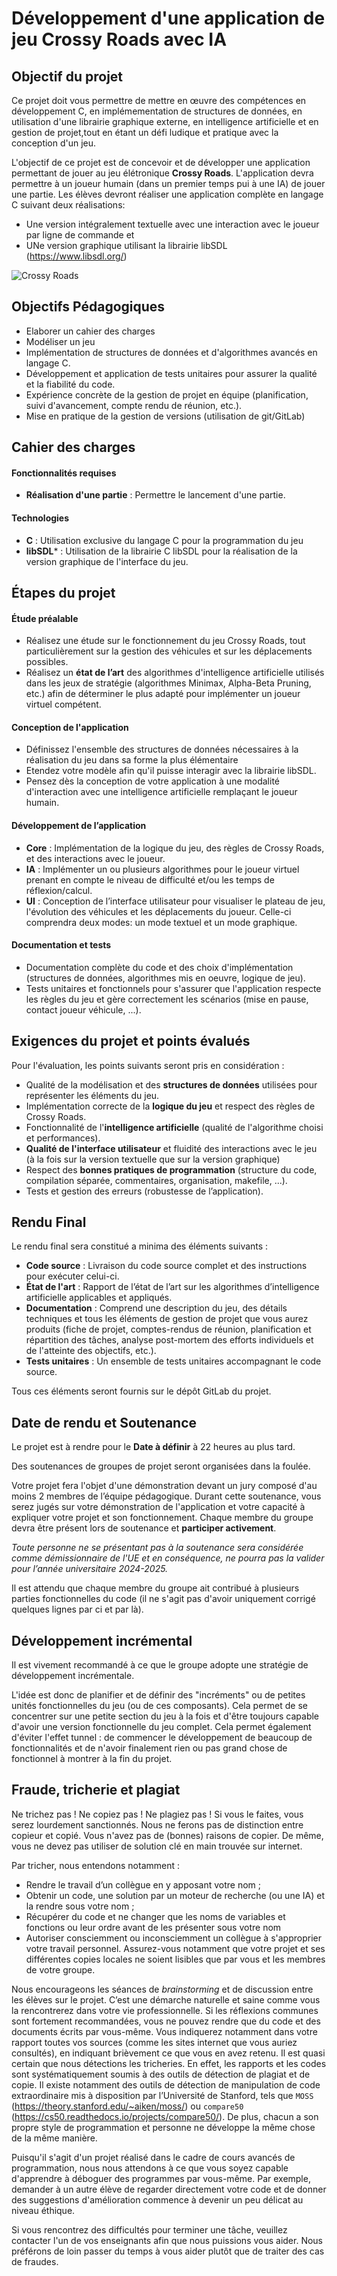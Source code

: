 # Développement d'une application de jeu **Crossy Roads** avec IA


## Objectif du projet

Ce projet doit vous permettre de mettre en œuvre des compétences en développement C, en implémementation de structures de données, en utilisation d'une librairie graphique externe, en intelligence artificielle et en gestion de projet,tout en étant un défi ludique et pratique avec la conception d'un jeu.

L'objectif de ce projet est de concevoir et de développer une application permettant de jouer au jeu élétronique **Crossy Roads**. 
L'application devra permettre à un joueur humain (dans un premier temps pui à une IA) de jouer une partie. 
Les élèves devront réaliser une application complète en langage C suivant deux réalisations:
- Une version intégralement textuelle avec une interaction avec le joueur par ligne de commande et
- UNe version graphique utilisant la librairie libSDL (https://www.libsdl.org/)

![Crossy Roads](crossy-road-revenue.webp)

## Objectifs Pédagogiques

- Elaborer un cahier des charges
- Modéliser un jeu
- Implémentation de structures de données et d'algorithmes avancés en langage C.
- Développement et application de tests unitaires pour assurer la qualité et la fiabilité du code.
- Expérience concrète de la gestion de projet en équipe (planification, suivi d'avancement, compte rendu de réunion, etc.).
- Mise en pratique de la gestion de versions (utilisation de git/GitLab)

## Cahier des charges

#### Fonctionnalités requises
   - **Réalisation d'une partie** : Permettre le lancement d'une partie.


#### Technologies
   - **C** : Utilisation exclusive du langage C pour la programmation du jeu
   - **libSDL*** : Utilisation de la librairie C libSDL pour la réalisation de la version graphique de l'interface du jeu.

## Étapes du projet

#### Étude préalable
   - Réalisez une étude sur le fonctionnement du jeu Crossy Roads, tout particulièrement sur la gestion des véhicules et sur les déplacements possibles.
   - Réalisez un **état de l’art** des algorithmes d'intelligence artificielle utilisés dans les jeux de stratégie (algorithmes Minimax, Alpha-Beta Pruning, etc.) afin de déterminer le plus adapté pour implémenter un joueur virtuel compétent.


#### Conception de l'application
   - Définissez l'ensemble des structures de données nécessaires à la réalisation du jeu dans sa forme la plus élémentaire 
   - Etendez votre modèle afin qu'il puisse interagir avec la librairie libSDL.
   - Pensez dès la conception de votre application à une modalité d'interaction avec une intelligence artificielle remplaçant le joueur humain.

#### Développement de l’application
   - **Core** : Implémentation de la logique du jeu, des règles de Crossy Roads, et des interactions avec le joueur.
   - **IA** : Implémenter un ou plusieurs algorithmes pour le joueur virtuel prenant en compte le niveau de difficulté et/ou les temps de réflexion/calcul.
   - **UI** : Conception de l’interface utilisateur pour visualiser le plateau de jeu, l'évolution des véhicules et les déplacements du joueur. Celle-ci comprendra deux modes: un mode textuel et un mode graphique.
   
#### Documentation et tests
   - Documentation complète du code et des choix d'implémentation (structures de données, algorithmes mis en oeuvre, logique de jeu).
   - Tests unitaires et fonctionnels pour s'assurer que l'application respecte les règles du jeu et gère correctement les scénarios (mise en pause, contact joueur véhicule, ...).


##  Exigences du projet et points évalués

Pour l'évaluation, les points suivants seront pris en considération :

- Qualité de la modélisation et des **structures de données** utilisées pour représenter les éléments du jeu.
- Implémentation correcte de la **logique du jeu** et respect des règles de Crossy Roads.
- Fonctionnalité de l'**intelligence artificielle** (qualité de l'algorithme choisi et performances).
- **Qualité de l'interface utilisateur** et fluidité des interactions avec le jeu (à la fois sur la version textuelle que sur la version graphique)
- Respect des **bonnes pratiques de programmation** (structure du code, compilation séparée, commentaires, organisation, makefile, ...).
- Tests et gestion des erreurs (robustesse de l’application).


## Rendu Final

Le rendu final sera constitué a minima des éléments suivants :
- **Code source** : Livraison du code source complet et des instructions pour exécuter celui-ci. 
- **État de l'art** : Rapport de l’état de l’art sur les algorithmes d’intelligence artificielle applicables et appliqués.
- **Documentation** : Comprend une description du jeu, des détails techniques et tous les éléments de gestion de projet que vous aurez produits (fiche de projet, comptes-rendus de réunion, planification et répartition des tâches, analyse post-mortem des efforts individuels et de l'atteinte des objectifs, etc.).
- **Tests unitaires** : Un ensemble de tests unitaires accompagnant le code source. 

Tous ces éléments seront fournis sur le dépôt GitLab du projet.


## Date de rendu et Soutenance

Le projet est à rendre pour le **Date à définir** à 22 heures au plus tard.

Des soutenances de groupes de projet seront organisées dans la foulée.

Votre projet fera l'objet d'une démonstration devant un jury composé d'au moins 2 membres de l’équipe pédagogique. Durant cette soutenance, vous serez jugés sur votre démonstration de l'application et votre capacité à expliquer votre projet et son fonctionnement. Chaque membre du groupe devra être présent lors de soutenance et **participer activement**.

*Toute personne ne se présentant pas à la soutenance sera considérée comme démissionnaire de l'UE et en conséquence, ne pourra pas la valider pour l’année universitaire 2024-2025.*

Il est attendu que chaque membre du groupe ait contribué à plusieurs parties fonctionnelles du code (il ne s'agit pas d'avoir uniquement corrigé quelques lignes par ci et par là).


## Développement incrémental

Il est vivement recommandé à ce que le groupe adopte une stratégie de développement incrémentale.

L'idée est donc de planifier et de définir des "incréments" ou de petites unités fonctionnelles du jeu (ou de ces composants). Cela permet de se concentrer sur une petite section du jeu à la fois et d'être toujours capable d'avoir une version fonctionnelle du jeu complet. Cela permet également d'éviter l'effet tunnel : de commencer le développement de beaucoup de fonctionnalités et de n'avoir finalement rien ou pas grand chose de fonctionnel à montrer à la fin du projet.


## Fraude, tricherie et plagiat

Ne trichez pas ! Ne copiez pas ! Ne plagiez pas ! Si vous le faites, vous serez lourdement sanctionnés. Nous ne ferons pas de distinction entre copieur et copié. Vous n'avez pas de (bonnes) raisons de copier. De même, vous ne devez pas utiliser de solution clé en main trouvée sur internet.

Par tricher, nous entendons notamment :
- Rendre le travail d’un collègue en y apposant votre nom ;
- Obtenir un code, une solution par un moteur de recherche (ou une IA) et la rendre sous votre nom ;
- Récupérer du code et ne changer que les noms de variables et fonctions ou leur ordre avant de les présenter sous votre nom 
- Autoriser consciemment ou inconsciemment un collègue à s'approprier votre travail personnel. Assurez-vous notamment que votre projet et ses différentes copies locales ne soient lisibles que par vous et les membres de votre groupe.

Nous encourageons les séances de *brainstorming* et de discussion entre les élèves sur le projet. C’est une démarche naturelle et saine comme vous la rencontrerez dans votre vie professionnelle. Si les réflexions communes sont fortement recommandées, vous ne pouvez rendre que du code et des documents écrits par vous-même. Vous indiquerez notamment dans votre rapport toutes vos sources (comme les sites internet que vous auriez consultés), en indiquant brièvement ce que vous en avez retenu.
Il est quasi certain que nous détections les tricheries. En effet, les rapports et les codes sont systématiquement soumis à des outils de détection de plagiat et de copie. Il existe notamment des outils de détection de manipulation de code extraordinaire mis à disposition par l’Université de Stanford, tels que `MOSS` (https://theory.stanford.edu/~aiken/moss/) ou `compare50` (https://cs50.readthedocs.io/projects/compare50/). De plus, chacun a son propre style de programmation et personne ne développe la même chose de la même manière.

Puisqu'il s'agit d'un projet réalisé dans le cadre de cours avancés de programmation, nous nous attendons à ce que vous soyez capable d'apprendre à déboguer des programmes par vous-même. Par exemple, demander à un autre élève de regarder directement votre code et de donner des suggestions d'amélioration commence à devenir un peu délicat au niveau éthique.

Si vous rencontrez des difficultés pour terminer une tâche, veuillez contacter l'un de vos enseignants afin que nous puissions vous aider. Nous préférons de loin passer du temps à vous aider plutôt que de traiter des cas de fraudes.

